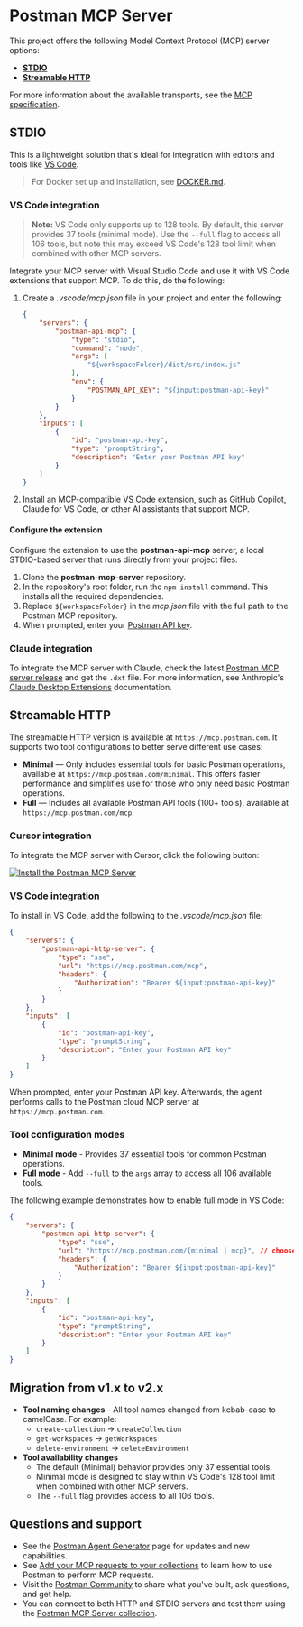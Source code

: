 # Postman MCP Server

This project offers the following Model Context Protocol (MCP) server options:

- [**STDIO**](#stdio)
- [**Streamable HTTP**](#streamable-http)

For more information about the available transports, see the [MCP specification](https://modelcontextprotocol.io/docs/concepts/transports).

## STDIO

This is a lightweight solution that's ideal for integration with editors and tools like [VS Code](https://code.visualstudio.com/).

> For Docker set up and installation, see [DOCKER.md](./DOCKER.md).

### VS Code integration

> **Note:**
> VS Code only supports up to 128 tools. By default, this server provides 37 tools (minimal mode). Use the `--full` flag to access all 106 tools, but note this may exceed VS Code's 128 tool limit when combined with other MCP servers.

Integrate your MCP server with Visual Studio Code and use it with VS Code extensions that support MCP. To do this, do the following:

1. Create a *.vscode/mcp.json* file in your project and enter the following:

    ```json
    {
        "servers": {
            "postman-api-mcp": {
                "type": "stdio",
                "command": "node",
                "args": [
                    "${workspaceFolder}/dist/src/index.js"
                ],
                "env": {
                    "POSTMAN_API_KEY": "${input:postman-api-key}"
                }
            }
        },
        "inputs": [
            {
                "id": "postman-api-key",
                "type": "promptString",
                "description": "Enter your Postman API key"
            }
        ]
    }
    ```

1. Install an MCP-compatible VS Code extension, such as GitHub Copilot, Claude for VS Code, or other AI assistants that support MCP.

#### Configure the extension

Configure the extension to use the **postman-api-mcp** server, a local STDIO-based server that runs directly from your project files:

1. Clone the **postman-mcp-server** repository.
1. In the repository's root folder, run the `npm install` command. This installs all the required dependencies.
1. Replace `${workspaceFolder}` in the *mcp.json* file with the full path to the Postman MCP repository.
1. When prompted, enter your [Postman API key](https://go.postman.co/settings/me/api-keys).

### Claude integration

To integrate the MCP server with Claude, check the latest [Postman MCP server release](https://github.com/postmanlabs/postman-mcp-server/releases) and get the `.dxt` file. For more information, see Anthropic's [Claude Desktop Extensions](https://www.anthropic.com/engineering/desktop-extensions) documentation.

## Streamable HTTP

The streamable HTTP version is available at `https://mcp.postman.com`. It supports two tool configurations to better serve different use cases:

- **Minimal** — Only includes essential tools for basic Postman operations, available at `https://mcp.postman.com/minimal`. This offers faster performance and simplifies use for those who only need basic Postman operations.
- **Full** — Includes all available Postman API tools (100+ tools), available at `https://mcp.postman.com/mcp`.

### Cursor integration

To integrate the MCP server with Cursor, click the following button:

[![Install the Postman MCP Server](https://cursor.com/deeplink/mcp-install-dark.svg)](https://cursor.com/en/install-mcp?name=postman_mcp_server&config=eyJ1cmwiOiJodHRwczovL21jcC5wb3N0bWFuLmNvbS9taW5pbWFsIiwiaGVhZGVycyI6eyJBdXRob3JpemF0aW9uIjoiQmVhcmVyIFlPVVJfQVBJX0tFWSJ9fQ%3D%3D)

### VS Code integration

To install in VS Code, add the following to the *.vscode/mcp.json* file:

```json
{
    "servers": {
        "postman-api-http-server": {
            "type": "sse",
            "url": "https://mcp.postman.com/mcp",
            "headers": {
                "Authorization": "Bearer ${input:postman-api-key}"
            }
        }
    },
    "inputs": [
        {
            "id": "postman-api-key",
            "type": "promptString",
            "description": "Enter your Postman API key"
        }
    ]
}
```

When prompted, enter your Postman API key. Afterwards, the agent performs calls to the Postman cloud MCP server at `https://mcp.postman.com`.

### Tool configuration modes

- **Minimal mode** - Provides 37 essential tools for common Postman operations.
- **Full mode** - Add `--full` to the `args` array to access all 106 available tools.

The following example demonstrates how to enable full mode in VS Code:

```json
{
    "servers": {
        "postman-api-http-server": {
            "type": "sse",
            "url": "https://mcp.postman.com/{minimal | mcp}", // choose "minimal" or "mcp"
            "headers": {
                "Authorization": "Bearer ${input:postman-api-key}"
            }
        }
    },
    "inputs": [
        {
            "id": "postman-api-key",
            "type": "promptString",
            "description": "Enter your Postman API key"
        }
    ]
}
```

## Migration from v1.x to v2.x

- **Tool naming changes** - All tool names changed from kebab-case to camelCase. For example:
  - `create-collection` → `createCollection`
  - `get-workspaces` → `getWorkspaces`
  - `delete-environment` → `deleteEnvironment`
- **Tool availability changes**
  - The default (Minimal) behavior provides only 37 essential tools.
  - Minimal mode is designed to stay within VS Code's 128 tool limit when combined with other MCP servers.
  - The `--full` flag provides access to all 106 tools.

## Questions and support

- See the [Postman Agent Generator](https://postman.com/explore/agent-generator) page for updates and new capabilities.
- See [Add your MCP requests to your collections](https://learning.postman.com/docs/postman-ai-agent-builder/mcp-requests/overview/) to learn how to use Postman to perform MCP requests.
- Visit the [Postman Community](https://community.postman.com/) to share what you've built, ask questions, and get help.
- You can connect to both HTTP and STDIO servers and test them using the [Postman MCP Server collection](https://www.postman.com/postman/postman-public-workspace/collection/681dc649440b35935978b8b7).
